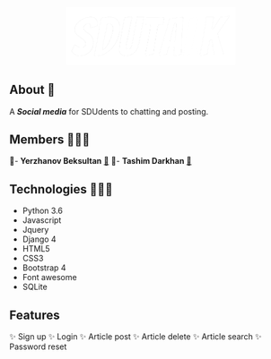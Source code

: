 <p align="center"> 
<img src="logo_sdutalk1.png" width="60%">
</p>

## About 🤔
A ___Social media___ for SDUdents to chatting and posting.
## Members 🙋🏻‍♂️
:information_desk_person:- __Yerzhanov Beksultan__ [:email:](200103513@stu.sdu.edu.kz)
:information_desk_person:- __Tashim Darkhan__ [:email:](200103208@stu.sdu.edu.kz)

## Technologies 👨🏻‍💻

- Python 3.6
- Javascript
- Jquery
- Django 4
- HTML5
- CSS3
- Bootstrap 4
- Font awesome
- SQLite

## Features 

✨ Sign up
✨ Login
✨ Article post
✨ Article delete
✨ Article search
✨ Password reset